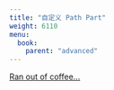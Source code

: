 ```yaml
---
title: "自定义 Path Part"
weight: 6110
menu:
  book:
    parent: "advanced"
---
```


[Ran out of coffee...](https://www.buymeacoffee.com/chrislearn)